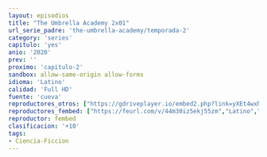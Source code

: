 ```yaml
---
layout: episodios
title: "The Umbrella Academy 2x01"
url_serie_padre: 'the-umbrella-academy/temporada-2'
category: 'series'
capitulo: 'yes'
anio: '2020'
prev: ''
proximo: 'capitulo-2'
sandbox: allow-same-origin allow-forms
idioma: 'Latino'
calidad: 'Full HD'
fuente: 'cueva'
reproductores_otros: ["https://gdriveplayer.io/embed2.php?link=yXEt4wxNSV3TX%252FjJN5Em4A41eqWrTARzr93in%252FCZxAjIL%252BZts3aMVOX%252FDzTtkJsf2XbuBBaasHqMPW2ylo1AfgO3ZnNPghCGe3qOpATgZCstyT8vpW2Nvwqnh0KQHcjvCbrkhC2TO9WwwFEglTx%252Flj1Z4JcdWJVNU1DfS%252BFlMM0YsNpb%252BoSFhu3Bl6a%252Bjh61G1XavuZGlP2e1tUjLUKj48","Latino","https://gounlimited.to/embed-p55z40ztlyg3.html","Latino","https://supervideo.tv/e/9evnkubavboz","Latino","https://gounlimited.to/embed-7jwqeqtav2o8.html","Latino"]
reproductores_fembed: ["https://feurl.com/v/44m30iz5ekj55zm","Latino","https://feurl.com/v/mynj5i5emy1wn5q","Latino","https://feurl.com/v/qyd2-he4jp6n584","Latino"]
reproductor: fembed
clasificacion: '+10'
tags:
- Ciencia-Ficcion
---
```












